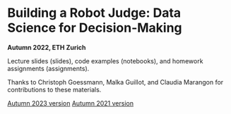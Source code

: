 # Building a Robot Judge: Data Science for Decision-Making
**Autumn 2022, ETH Zurich**

Lecture slides (slides), code examples (notebooks), and homework assignments (assignments).

Thanks to Christoph Goessmann, Malka Guillot, and Claudia Marangon for contributions to these materials.

[Autumn 2023 version](https://github.com/elliottash/robot_judge_2023)
[Autumn 2021 version](https://github.com/elliottash/robot_judge_2021)
